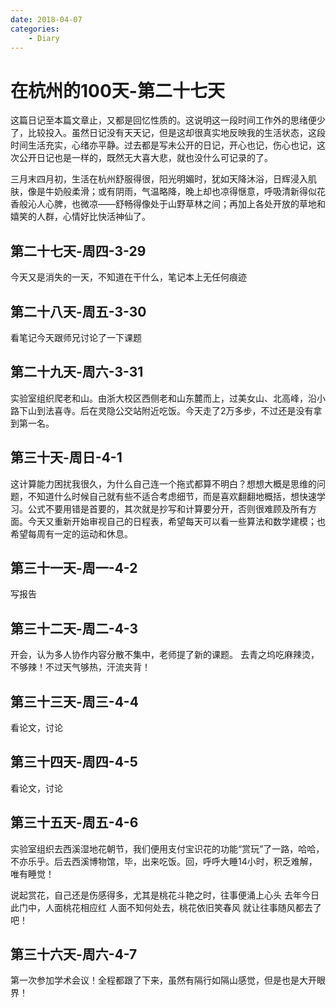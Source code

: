 ```yaml
---
date: 2018-04-07
categories:
    - Diary
---
```


# 在杭州的100天-第二十七天

这篇日记至本篇文章止，又都是回忆性质的。这说明这一段时间工作外的思绪便少了，比较投入。虽然日记没有天天记，但是这却很真实地反映我的生活状态，这段时间生活充实，心绪亦平静。过去都是写未公开的日记，开心也记，伤心也记，这次公开日记也是一样的，既然无大喜大悲，就也没什么可记录的了。

三月末四月初，生活在杭州舒服得很，阳光明媚时，犹如天降沐浴，日辉浸入肌肤，像是牛奶般柔滑；或有阴雨，气温略降，晚上却也凉得惬意，呼吸清新得似花香般沁人心脾，也微凉——舒畅得像处于山野草林之间；再加上各处开放的草地和嬉笑的人群，心情好比快活神仙了。

## 第二十七天-周四-3-29

今天又是消失的一天，不知道在干什么，笔记本上无任何痕迹

## 第二十八天-周五-3-30

看笔记今天跟师兄讨论了一下课题

## 第二十九天-周六-3-31

实验室组织爬老和山。由浙大校区西侧老和山东麓而上，过美女山、北高峰，沿小路下山到法喜寺。后在灵隐公交站附近吃饭。今天走了2万多步，不过还是没有拿到第一名。

## 第三十天-周日-4-1

这计算能力困扰我很久，为什么自己连一个拖式都算不明白？想想大概是思维的问题，不知道什么时候自己就有些不适合考虑细节，而是喜欢翻翻地概括，想快速学习。公式不要用错是首要的，其次就是抄写和计算要分开，否则很难顾及所有方面。今天又重新开始审视自己的日程表，希望每天可以看一些算法和数学建模；也希望每周有一定的运动和休息。

## 第三十一天-周一-4-2

写报告

## 第三十二天-周二-4-3

开会，认为多人协作内容分散不集中，老师提了新的课题。
去青之坞吃麻辣烫，不够辣！不过天气够热，汗流夹背！

## 第三十三天-周三-4-4

看论文，讨论

## 第三十四天-周四-4-5

看论文，讨论

## 第三十五天-周五-4-6

实验室组织去西溪湿地花朝节，我们便用支付宝识花的功能“赏玩”了一路，哈哈，不亦乐乎。后去西溪博物馆，毕，出来吃饭。回，呼呼大睡14小时，积乏难解，唯有睡觉！

说起赏花，自己还是伤感得多，尤其是桃花斗艳之时，往事便涌上心头
去年今日此门中，人面桃花相应红
人面不知何处去，桃花依旧笑春风
就让往事随风都去了吧！

## 第三十六天-周六-4-7

第一次参加学术会议！全程都跟了下来，虽然有隔行如隔山感觉，但是也是大开眼界！
